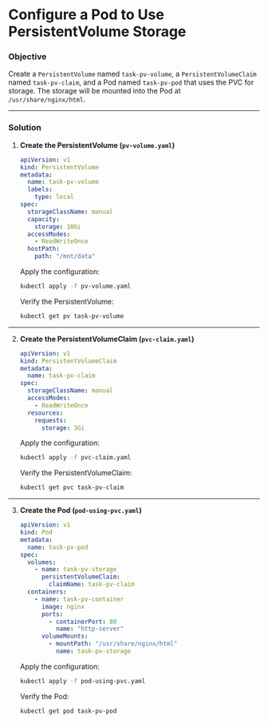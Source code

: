 # Configure a Pod to Use PersistentVolume Storage

### Objective
Create a `PersistentVolume` named `task-pv-volume`, a `PersistentVolumeClaim` named `task-pv-claim`, and a Pod named `task-pv-pod` that uses the PVC for storage. The storage will be mounted into the Pod at `/usr/share/nginx/html`.

---

### Solution

1. **Create the PersistentVolume (`pv-volume.yaml`)**
    ```yaml
    apiVersion: v1
    kind: PersistentVolume
    metadata:
      name: task-pv-volume
      labels:
        type: local
    spec:
      storageClassName: manual
      capacity:
        storage: 10Gi
      accessModes:
        - ReadWriteOnce
      hostPath:
        path: "/mnt/data"
    ```
    Apply the configuration:
    ```bash
    kubectl apply -f pv-volume.yaml
    ```
    Verify the PersistentVolume:
    ```bash
    kubectl get pv task-pv-volume
    ```

---

2. **Create the PersistentVolumeClaim (`pvc-claim.yaml`)**
    ```yaml
    apiVersion: v1
    kind: PersistentVolumeClaim
    metadata:
      name: task-pv-claim
    spec:
      storageClassName: manual
      accessModes:
        - ReadWriteOnce
      resources:
        requests:
          storage: 3Gi
    ```
    Apply the configuration:
    ```bash
    kubectl apply -f pvc-claim.yaml
    ```
    Verify the PersistentVolumeClaim:
    ```bash
    kubectl get pvc task-pv-claim
    ```

---

3. **Create the Pod (`pod-using-pvc.yaml`)**
    ```yaml
    apiVersion: v1
    kind: Pod
    metadata:
      name: task-pv-pod
    spec:
      volumes:
        - name: task-pv-storage
          persistentVolumeClaim:
            claimName: task-pv-claim
      containers:
        - name: task-pv-container
          image: nginx
          ports:
            - containerPort: 80
              name: "http-server"
          volumeMounts:
            - mountPath: "/usr/share/nginx/html"
              name: task-pv-storage
    ```
    Apply the configuration:
    ```bash
    kubectl apply -f pod-using-pvc.yaml
    ```
    Verify the Pod:
    ```bash
    kubectl get pod task-pv-pod

